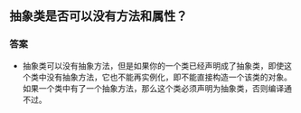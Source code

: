 
## 抽象类是否可以没有方法和属性？

### 答案

* 抽象类可以没有抽象方法，但是如果你的一个类已经声明成了抽象类，即使这个类中没有抽象方法，它也不能再实例化，即不能直接构造一个该类的对象。
如果一个类中有了一个抽象方法，那么这个类必须声明为抽象类，否则编译通不过。
